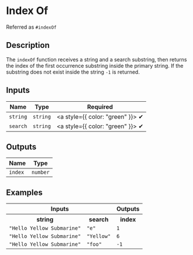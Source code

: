 # Index Of
Referred as `#indexOf`

## Description
The `indexOf` function receives a string and a search substring, then returns the index of the first occurrence substring inside the primary string. If the substring does not exist inside the string `-1` is returned.

## Inputs
| Name | Type | Required
|------|------|:-----:|
| `string` | `string` | <a style={{ color: "green" }}> ✔ </a>
| `search` | `string` | <a style={{ color: "green" }}> ✔ </a>


## Outputs
| Name | Type |
|------|------|
| `index` | `number` |

## Examples
<table style={{ textAlign: "center" }}>
  <tr>
    <th colspan="2">Inputs</th>
    <th colspan="1">Outputs</th>
  </tr>
  <tr>
    <th>string</th>
    <th>search</th>
    <th>index</th>
  </tr>
  <tr>
    <td><code>"Hello Yellow Submarine"</code></td>
    <td><code>"e"</code></td>
    <td><code>1</code></td>
  </tr>
  <tr>
    <td><code>"Hello Yellow Submarine"</code></td>
    <td><code>"Yellow"</code></td>
    <td><code>6</code></td>
  </tr>
  <tr>
    <td><code>"Hello Yellow Submarine"</code></td>
    <td><code>"foo"</code></td>
    <td><code>-1</code></td>
  </tr>
</table>
